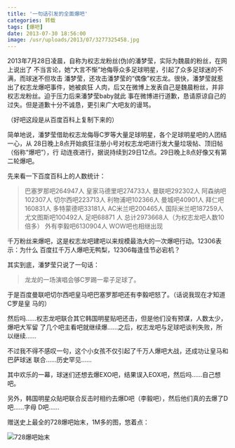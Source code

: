 ```yaml
---
title: '一句话引发的全面爆吧'
categories: 转载
tags: [爆吧]
date: 2013-07-30 18:56:00
image: /usr/uploads/2013/07/3277325458.jpg
---
```


2013年7月28日凌晨，自称为权志龙粉丝(伪)的潘梦莹，实际为魏晨的粉丝，在网上说出了
不当言论，她“大言不惭”地侮辱众多足球明星，引起了众多足球迷的不满，而球迷不但攻击
潘梦莹，还攻击潘梦莹的“偶像”权志龙。很快，潘梦莹就惹出了权志龙爆吧事件，她被疯狂
人肉，后又在微博上发表自己是魏晨粉丝，并非权志龙粉丝。迫于压力后来潘梦莹baby就此
事在微博进行道歉，恳请原谅自己的过失。但是道歉十分不诚恳，更引来广大吧友的谩骂。

（好吧这段是从百度百科上复制下来的）

简单地说，潘梦莹借助权志龙侮辱C罗等大量足球明星，各个足球明星吧的人团结一心，从
28日晚上8点开始疯狂注册小号对权志龙吧进行发大量垃圾帖、顶旧帖（俗称“爆吧”），行
动连夜进行，据说持续到29日12点。29日晚上8点好像又有第二轮爆吧。

先来看一下百度百科上的人数统计：

<blockquote>
巴塞罗那吧264947人
皇家马德里吧274733人
曼联吧292302人
阿森纳吧102307人
切尔西吧223713人
利物浦吧102366人
曼城吧40901人
拜仁吧160831人
多特蒙德吧33181人
AC米兰吧200465人
国际米兰吧187259人
尤文图斯吧100492人
足吧68871 人
总计2973668人（为权志龙吧人数10倍多）
外有李毅吧6130904人
WOW吧也相继出现
</blockquote>

千万粉丝来爆吧，这是权志龙吧建吧以来规模最浩大的一次爆吧行动。12306表示：为什么
百度扛千万人爆吧无鸭梨，12306每逢佳节必宕机？

其实到底，潘梦莹只说了一句话：

> 龙龙的一场演唱会够C罗踢一辈子足球了。

于是百度曼联吧切尔西吧皇马吧巴塞罗那吧还有李毅吧怒了。（话说我现在才知道C罗是皇
马的）

然后吗……权志龙吧联合其它韩国明星贴吧还击，但是他们没有预谋，人数太少，爆吧大军留
了几个吧主看吧就继续爆……之后，权志龙吧与足球吧谈判失败，所以继续……

不过我不得不感叹一句，这个小女孩不仅引起了千万人爆吧大战，还成功让皇马和巴萨球迷
联合……历史罕见……

其中欢乐的一幕，球迷们还想去爆EXO吧，结果误入EOX吧，然后吗……自己想吧。

另外，韩国明星众贴吧联合反击时相约去爆D吧（李毅吧），然后他们真的去爆了D吧……字母
D吧……

赠送史上最全的728爆吧始末，1M多的图，悠着点：

![728爆吧始末](/usr/uploads/2013/07/3277325458.jpg)
